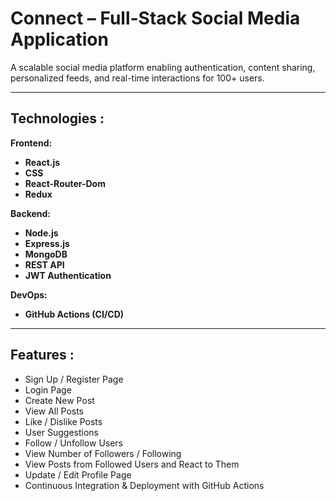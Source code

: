 # Connect – Full-Stack Social Media Application

A scalable social media platform enabling authentication, content sharing, personalized feeds, and real-time interactions for 100+ users.

---

## Technologies :

**Frontend:**

- **React.js**
- **CSS**
- **React-Router-Dom**
- **Redux**

**Backend:**

- **Node.js**
- **Express.js**
- **MongoDB**
- **REST API**
- **JWT Authentication**

**DevOps:**

- **GitHub Actions (CI/CD)**

---

## Features :

- Sign Up / Register Page  
- Login Page  
- Create New Post  
- View All Posts  
- Like / Dislike Posts  
- User Suggestions  
- Follow / Unfollow Users  
- View Number of Followers / Following  
- View Posts from Followed Users and React to Them  
- Update / Edit Profile Page  
- Continuous Integration & Deployment with GitHub Actions  
